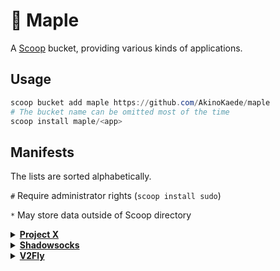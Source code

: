 # 🍁 Maple

A [Scoop](https://scoop-docs.now.sh/) bucket, providing various kinds of applications.

## Usage

```powershell
scoop bucket add maple https://github.com/AkinoKaede/maple
# The bucket name can be omitted most of the time
scoop install maple/<app>
```

## Manifests

The lists are sorted alphabetically.

`#` Require administrator rights (`scoop install sudo`)

`*` May store data outside of Scoop directory

<details>
<summary><strong><a href="https://xtls.github.io">Project X</a></strong></summary>

-   [xray-beta](https://github.com/XTLS/Xray-core)

</details>

<details>
<summary><strong><a href="https://shadowsocks.org">Shadowsocks</a></strong></summary>

-   [obfs-local](https://github.com/shadowsocks/simple-obfs)

</details>

<details>
<summary><strong><a href="https://www.v2fly.org">V2Fly</a></strong></summary>

-   [v2ray-beta](https://github.com/v2fly/v2ray-core)
-   [v2ray-extra](https://github.com/v2fly/v2ray-core)
-   [v2ray-extra-beta](https://github.com/v2fly/v2ray-core)
-   [vmessconv](https://github.com/v2fly/vmessping)
-   [vmessping](https://github.com/v2fly/vmessping)
-   [vmessspeed](https://github.com/v2fly/vmessping)

</details>